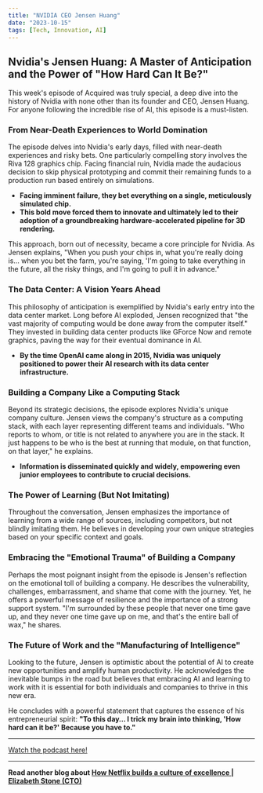 ```yaml
---
title: "NVIDIA CEO Jensen Huang"
date: "2023-10-15"
tags: [Tech, Innovation, AI]
---
```


## Nvidia's Jensen Huang: A Master of Anticipation and the Power of "How Hard Can It Be?"

This week's episode of Acquired was truly special, a deep dive into the history of Nvidia with none other than its founder and CEO, Jensen Huang. For anyone following the incredible rise of AI, this episode is a must-listen.

### From Near-Death Experiences to World Domination

The episode delves into Nvidia's early days, filled with near-death experiences and risky bets. One particularly compelling story involves the Riva 128 graphics chip. Facing financial ruin, Nvidia made the audacious decision to skip physical prototyping and commit their remaining funds to a production run based entirely on simulations.

- **Facing imminent failure, they bet everything on a single, meticulously simulated chip.**
- **This bold move forced them to innovate and ultimately led to their adoption of a groundbreaking hardware-accelerated pipeline for 3D rendering.**

This approach, born out of necessity, became a core principle for Nvidia. As Jensen explains, "When you push your chips in, what you're really doing is… when you bet the farm, you're saying, 'I'm going to take everything in the future, all the risky things, and I'm going to pull it in advance."

### The Data Center: A Vision Years Ahead

This philosophy of anticipation is exemplified by Nvidia's early entry into the data center market. Long before AI exploded, Jensen recognized that "the vast majority of computing would be done away from the computer itself." They invested in building data center products like GForce Now and remote graphics, paving the way for their eventual dominance in AI.

- **By the time OpenAI came along in 2015, Nvidia was uniquely positioned to power their AI research with its data center infrastructure.**

### Building a Company Like a Computing Stack

Beyond its strategic decisions, the episode explores Nvidia's unique company culture. Jensen views the company's structure as a computing stack, with each layer representing different teams and individuals. "Who reports to whom, or title is not related to anywhere you are in the stack. It just happens to be who is the best at running that module, on that function, on that layer," he explains.

- **Information is disseminated quickly and widely, empowering even junior employees to contribute to crucial decisions.**

### The Power of Learning (But Not Imitating)

Throughout the conversation, Jensen emphasizes the importance of learning from a wide range of sources, including competitors, but not blindly imitating them. He believes in developing your own unique strategies based on your specific context and goals.

### Embracing the "Emotional Trauma" of Building a Company

Perhaps the most poignant insight from the episode is Jensen's reflection on the emotional toll of building a company. He describes the vulnerability, challenges, embarrassment, and shame that come with the journey. Yet, he offers a powerful message of resilience and the importance of a strong support system. "I'm surrounded by these people that never one time gave up, and they never one time gave up on me, and that's the entire ball of wax," he shares.

### The Future of Work and the "Manufacturing of Intelligence"

Looking to the future, Jensen is optimistic about the potential of AI to create new opportunities and amplify human productivity. He acknowledges the inevitable bumps in the road but believes that embracing AI and learning to work with it is essential for both individuals and companies to thrive in this new era.

He concludes with a powerful statement that captures the essence of his entrepreneurial spirit: **"To this day… I trick my brain into thinking, 'How hard can it be?' Because you have to."**

---



<a href="https://youtube.com/watch?v=y6NfxiemvHg" target="_blank">Watch the podcast here!</a>


---

**Read another blog about [How Netflix builds a culture of excellence | Elizabeth Stone (CTO)](./20240222-elizabethstone-lennyspodcast.md)**
